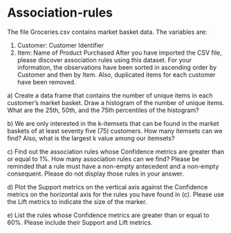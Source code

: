 # Association-rules
The file Groceries.csv contains market basket data. The variables are:
1.	Customer: Customer Identifier
2.	Item: Name of Product Purchased
After you have imported the CSV file, please discover association rules using this dataset.  For your information, the observations have been sorted in ascending order by Customer and then by Item.  Also, duplicated items for each customer have been removed.  

a)	Create a data frame that contains the number of unique items in each customer’s market basket. Draw a histogram of the number of unique items.  What are the 25th, 50th, and the 75th percentiles of the histogram?

b)	We are only interested in the k-itemsets that can be found in the market baskets of at least seventy five (75) customers.  How many itemsets can we find?  Also, what is the largest k value among our itemsets?

c)	Find out the association rules whose Confidence metrics are greater than or equal to 1%.  How many association rules can we find?  Please be reminded that a rule must have a non-empty antecedent and a non-empty consequent.  Please do not display those rules in your answer.

d)	Plot the Support metrics on the vertical axis against the Confidence metrics on the horizontal axis for the rules you have found in (c).  Please use the Lift metrics to indicate the size of the marker.
 
e)	List the rules whose Confidence metrics are greater than or equal to 60%.  Please include their Support and Lift metrics.
